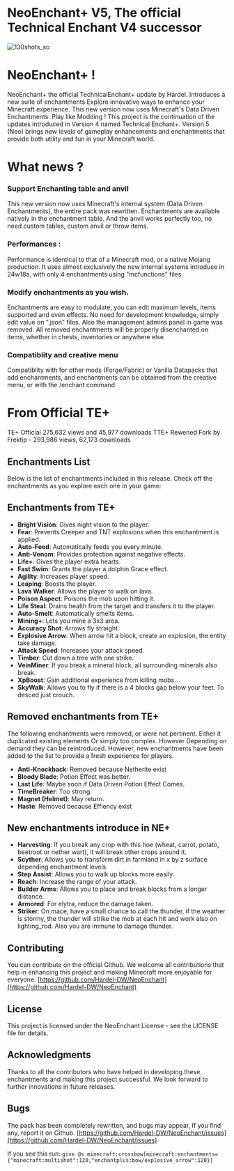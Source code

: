 # NeoEnchant+ V5, The official Technical Enchant V4 successor 
![130shots_so](https://github.com/Hardel-DW/NeoEnchant/assets/42413417/97cda9cf-1632-4608-92c7-c3a39723a755)

# NeoEnchant+ !
NeoEnchant+ the official TechnicalEnchant+ update by Hardel. Introduces a new suite of enchantments Explore innovative ways to enhance your Minecraft experience. This new version now uses Minecraft's Data Driven Enchantments. Play like Modding !
This project is the continuation of the updates introduced in Version 4 named Technical Enchant+. Version 5 (Neo) brings new levels of gameplay enhancements and enchantments that provide both utility and fun in your Minecraft world.


# What news ?

### Support Enchanting table and anvil
This new version now uses Minecraft's internal system (Data Driven Enchantments), the entire pack was rewritten. Enchantments are available natively in the enchantment table. And the anvil works perfectly too, no need custom tables, custom anvil or throw items. 

### Performances :
Performance is identical to that of a Minecraft mod, or a native Mojang production. It uses almost exclusively the new internal systems introduce in 24w18a, with only 4 enchantments using "mcfunctions" files.

### Modify enchantments as you wish.
Enchantments are easy to modulate, you can edit maximum levels, items supported and even effects. No need for development knowledge, simply edit value on ".json" files. Also the management admins panel in game was removed.
All removed enchantments will be properly disenchanted on items, whether in chests, inventories or anywhere else.

### Compatiblity and creative menu
Compatiblity with for other mods (Forge/Fabric) or Vanilla Datapacks that add enchantments, and enchantments can be obtained from the creative menu, or with the /enchant command.

# From Official TE+ 
TE+ Official  275,632 views and 45,977 downloads 
TTE+ Rewened Fork by Frektip - 293,986 views, 62,173 downloads

## Enchantments List
Below is the list of enchantments included in this release. Check off the enchantments as you explore each one in your game:

## Enchantments from TE+
- **Bright Vision**: Gives night vision to the player.
- **Fear**: Prevents Creeper and TNT explosions when this enchantment is applied.
- **Auto-Feed**: Automatically feeds you every minute.
- **Anti-Venom**: Provides protection against negative effects.
- **Life+**: Gives the player extra hearts.
- **Fast Swim**: Grants the player a dolphin Grace effect.
- **Agility**: Increases player speed.
- **Leaping**: Boosts the player.
- **Lava Walker**: Allows the player to walk on lava.
- **Poison Aspect**: Poisons the mob upon hitting it.
- **Life Steal**: Drains health from the target and transfers it to the player.
- **Auto-Smelt**: Automatically smelts items.
- **Mining+**: Lets you mine a 3x3 area.
- **Accuracy Shot**: Arrows fly straight.
- **Explosive Arrow**: When arrow hit a block, create an explosion, the entity take damage.
- **Attack Speed**: Increases your attack speed.
- **Timber**: Cut down a tree with one strike.
- **VeinMiner**: If you break a mineral block, all surrounding minerals also break.
- **XpBoost**: Gain additional experience from killing mobs.
- **SkyWalk**: Allows you to fly if there is a 4 blocks gap below your feet. To desced just crouch.

## Removed enchantments from TE+
The following enchantments were removed, or were not pertinent. Either it duplicated existing elements Or simply too complex. However
Depending on demand they can be reintroduced.
However, new enchantments have been added to the list to provide a fresh experience for players.

- **Anti-Knockback**: Removed because Netherite exist
- **Bloody Blade**: Potion Effect was better.
- **Last Life**: Maybe soon if Data Driven Potion Effect Comes.
- **TimeBreaker**: Too strong 
- **Magnet (Helmet)**: May return.
- **Haste**: Removed because Effiency exist

## New enchantments introduce in NE+
- **Harvesting**: If you break any crop with this hoe (wheat, carrot, potato, beetroot or nether wart), it will break other crops around it.
- **Scyther**: Allows you to transform dirt in farmland in x by z surface depending enchantment levels
- **Step Assist**: Allows you to walk up blocks more easily.
- **Reach**: Increase the range of your attack.
- **Builder Arms**: Allows you to place and break blocks from a longer distance.
- **Armored**: For elytra, reduce the damage taken.
- **Striker**: On mace, have a small chance to call the thunder, if the weather is stormy, the thunder will strike the mob at each hit and work also on lighting_rod. Also you are immune to damage thunder.

## Contributing
You can contribute on the official Github. We welcome all contributions that help in enhancing this project and making Minecraft more enjoyable for everyone.
[https://github.com/Hardel-DW/NeoEnchant](https://github.com/Hardel-DW/NeoEnchant)

## License
This project is licensed under the NeoEnchant License - see the LICENSE file for details.

## Acknowledgments
Thanks to all the contributors who have helped in developing these enchantments and making this project successful. We look forward to further innovations in future releases.

## Bugs
The pack has been completely rewritten, and bugs may appear, If you find any, report it on Github.
[https://github.com/Hardel-DW/NeoEnchant/issues](https://github.com/Hardel-DW/NeoEnchant/issues)

If you see this run:
`give @s minecraft:crossbow[minecraft:enchantments={"minecraft:multishot":120,"enchantplus:bow/explosive_arrow":120}]`